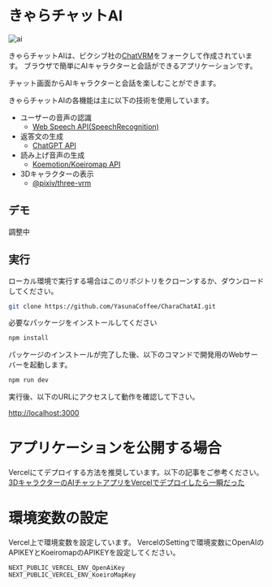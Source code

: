 # きゃらチャットAI
![ai](https://github.com/YasunaCoffee/CharaChatAI/assets/74343879/d5e3698f-1ebc-4809-9e81-cc07a8d07bfb)

きゃらチャットAIは、ピクシブ社の[ChatVRM](https://github.com/pixiv/ChatVRM)をフォークして作成されています。
ブラウザで簡単にAIキャラクターと会話ができるアプリケーションです。

チャット画面からAIキャラクターと会話を楽しむことができます。

きゃらチャットAIの各機能は主に以下の技術を使用しています。

- ユーザーの音声の認識
    - [Web Speech API(SpeechRecognition)](https://developer.mozilla.org/ja/docs/Web/API/SpeechRecognition)
- 返答文の生成
    - [ChatGPT API](https://platform.openai.com/docs/api-reference/chat)
- 読み上げ音声の生成
    - [Koemotion/Koeiromap API](https://koemotion.rinna.co.jp/)
- 3Dキャラクターの表示
    - [@pixiv/three-vrm](https://github.com/pixiv/three-vrm)


## デモ
調整中

## 実行
ローカル環境で実行する場合はこのリポジトリをクローンするか、ダウンロードしてください。

```bash
git clone https://github.com/YasunaCoffee/CharaChatAI.git
```

必要なパッケージをインストールしてください
```bash
npm install
```

パッケージのインストールが完了した後、以下のコマンドで開発用のWebサーバーを起動します。
```bash
npm run dev
```

実行後、以下のURLにアクセスして動作を確認して下さい。

[http://localhost:3000](http://localhost:3000) 

# アプリケーションを公開する場合
Vercelにてデプロイする方法を推奨しています。以下の記事をご参考ください。
[3DキャラクターのAIチャットアプリをVercelでデプロイしたら一瞬だった](https://zenn.dev/yasuna/articles/8dc292545b7ea3)

# 環境変数の設定
Vercel上で環境変数を設定しています。
VercelのSettingで環境変数にOpenAIのAPIKEYとKoeiromapのAPIKEYを設定してください。
```
NEXT_PUBLIC_VERCEL_ENV_OpenAiKey
NEXT_PUBLIC_VERCEL_ENV_KoeiroMapKey
```
